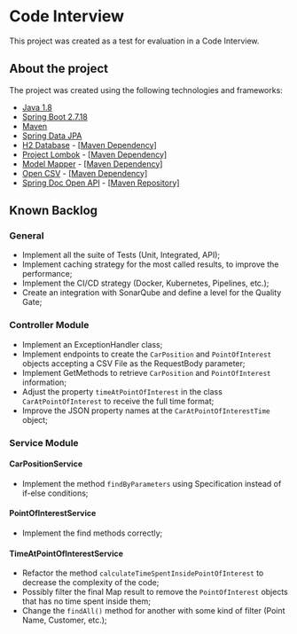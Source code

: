 # Code Interview
This project was created as a test for evaluation in a Code Interview.

## About the project
The project was created using the following technologies and frameworks:
* [Java 1.8](https://docs.oracle.com/javase/8/docs/api/)
* [Spring Boot 2.7.18](https://docs.spring.io/spring-boot/docs/2.7.18/api/)
* [Maven](https://maven.apache.org/index.html)
* [Spring Data JPA](https://spring.io/projects/spring-data-jpa)
* [H2 Database](https://www.h2database.com/html/main.html) - [[Maven Dependency]](https://mvnrepository.com/artifact/com.h2database/h2)
* [Project Lombok](https://projectlombok.org/) - [[Maven Dependency]](https://mvnrepository.com/artifact/org.projectlombok/lombok)
* [Model Mapper](https://modelmapper.org/user-manual/) - [[Maven Dependency]](https://mvnrepository.com/artifact/org.modelmapper/modelmapper)
* [Open CSV](https://opencsv.sourceforge.net/) - [[Maven Dependency]](https://mvnrepository.com/artifact/com.opencsv/opencsv)
* [Spring Doc Open API](https://springdoc.org/) - [[Maven Repository]](https://mvnrepository.com/artifact/org.springdoc/springdoc-openapi-ui)


## Known Backlog
### General
* Implement all the suite of Tests (Unit, Integrated, API);
* Implement caching strategy for the most called results, to improve the performance;
* Implement the CI/CD strategy (Docker, Kubernetes, Pipelines, etc.);
* Create an integration with SonarQube and define a level for the Quality Gate;

### Controller Module
* Implement an ExceptionHandler class;
* Implement endpoints to create the `CarPosition` and `PointOfInterest` objects accepting a CSV File as the RequestBody parameter;
* Implement GetMethods to retrieve `CarPosition` and `PointOfInterest` information;
* Adjust the property `timeAtPointOfInterest` in the class `CarAtPointOfInterest` to receive the full time format;
* Improve the JSON property names at the `CarAtPointOfInterestTime` object;

### Service Module
#### CarPositionService
* Implement the method `findByParameters` using Specification instead of if-else conditions;

#### PointOfInterestService
* Implement the find methods correctly;

#### TimeAtPointOfInterestService
* Refactor the method `calculateTimeSpentInsidePointOfInterest` to decrease the complexity of the code;
* Possibly filter the final Map result to remove the `PointOfInterest` objects that has no time spent inside them;
* Change the `findAll()` method for another with some kind of filter (Point Name, Customer, etc.);